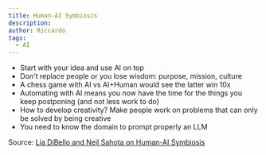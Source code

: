 ```yaml
---
title: Human-AI Symbiosis
description:
author: Riccardo
tags:
  - AI
---
```


- Start with your idea and use AI on top
- Don't replace people or you lose wisdom: purpose, mission, culture
- A chess game with AI vs AI+Human would see the latter win 10x
- Automating with AI means you now have the time for the things you keep postponing (and not less work to do)
- How to develop creativity? Make people work on problems that can only be solved by being creative
- You need to know the domain to prompt properly an LLM

Source: [Lia DiBello and Neil Sahota on Human-AI Symbiosis](https://www.youtube.com/watch?v=ZJyhJ_cMjxQ)
